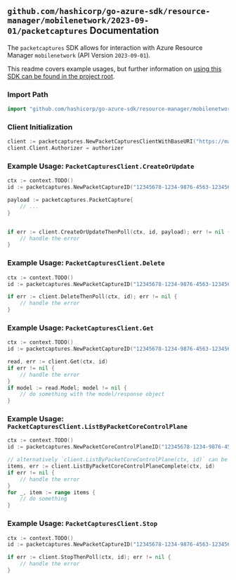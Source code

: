 
## `github.com/hashicorp/go-azure-sdk/resource-manager/mobilenetwork/2023-09-01/packetcaptures` Documentation

The `packetcaptures` SDK allows for interaction with Azure Resource Manager `mobilenetwork` (API Version `2023-09-01`).

This readme covers example usages, but further information on [using this SDK can be found in the project root](https://github.com/hashicorp/go-azure-sdk/tree/main/docs).

### Import Path

```go
import "github.com/hashicorp/go-azure-sdk/resource-manager/mobilenetwork/2023-09-01/packetcaptures"
```


### Client Initialization

```go
client := packetcaptures.NewPacketCapturesClientWithBaseURI("https://management.azure.com")
client.Client.Authorizer = authorizer
```


### Example Usage: `PacketCapturesClient.CreateOrUpdate`

```go
ctx := context.TODO()
id := packetcaptures.NewPacketCaptureID("12345678-1234-9876-4563-123456789012", "example-resource-group", "packetCoreControlPlaneName", "packetCaptureName")

payload := packetcaptures.PacketCapture{
	// ...
}


if err := client.CreateOrUpdateThenPoll(ctx, id, payload); err != nil {
	// handle the error
}
```


### Example Usage: `PacketCapturesClient.Delete`

```go
ctx := context.TODO()
id := packetcaptures.NewPacketCaptureID("12345678-1234-9876-4563-123456789012", "example-resource-group", "packetCoreControlPlaneName", "packetCaptureName")

if err := client.DeleteThenPoll(ctx, id); err != nil {
	// handle the error
}
```


### Example Usage: `PacketCapturesClient.Get`

```go
ctx := context.TODO()
id := packetcaptures.NewPacketCaptureID("12345678-1234-9876-4563-123456789012", "example-resource-group", "packetCoreControlPlaneName", "packetCaptureName")

read, err := client.Get(ctx, id)
if err != nil {
	// handle the error
}
if model := read.Model; model != nil {
	// do something with the model/response object
}
```


### Example Usage: `PacketCapturesClient.ListByPacketCoreControlPlane`

```go
ctx := context.TODO()
id := packetcaptures.NewPacketCoreControlPlaneID("12345678-1234-9876-4563-123456789012", "example-resource-group", "packetCoreControlPlaneName")

// alternatively `client.ListByPacketCoreControlPlane(ctx, id)` can be used to do batched pagination
items, err := client.ListByPacketCoreControlPlaneComplete(ctx, id)
if err != nil {
	// handle the error
}
for _, item := range items {
	// do something
}
```


### Example Usage: `PacketCapturesClient.Stop`

```go
ctx := context.TODO()
id := packetcaptures.NewPacketCaptureID("12345678-1234-9876-4563-123456789012", "example-resource-group", "packetCoreControlPlaneName", "packetCaptureName")

if err := client.StopThenPoll(ctx, id); err != nil {
	// handle the error
}
```
